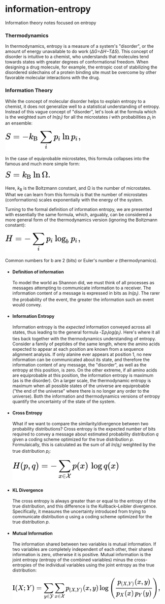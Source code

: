 # information-entropy
Information theory notes focused on entropy

### Thermodynamics
In thermodynamics, entropy is a measure of a system's "disorder", or the amount of energy unavailable to do work (*ΔG=ΔH−TΔS*). This concept of disorder is intuitive to a chemist, who understands that molecules tend towards states with greater degrees of conformational freedom. When designing a drug molecule, for example, the entropic cost of stabilizing the disordered sidechains of a protein binding site must be overcome by other favorable molecular interactions with the drug.

### Information Theory
While the concept of molecular disorder helps to explain entropy to a chemist, it does not generalize well to a statistical understanding of entropy. Instead of this vague concept of "disorder", let's look at the formula which is the weighted sum of *ln(p<sub>i</sub>)* for all the microstates *i* with probabilities *p<sub>i</sub>* in an ensemble:

![entropy_thermodynamics](entropy_thermodynamics.svg)

In the case of equiprobable microstates, this formula collapses into the famous and much more simple form:

![entropy_boltzmann](entropy_boltzmann.svg)

Here, *k*<sub>B</sub> is the Boltzmann constant, and Ω is the number of microstates. What we can learn from this formula is that the number of microstates (conformations) scales exponentially with the energy of the system.

Turning to the formal definition of information entropy, we are presented with essentially the same formula, which, arguably, can be considered a more general form of the thermodynamics version (ignoring the Boltzmann constant):

![entropy_information](entropy_information.svg)

Common numbers for b are 2 (bits) or Euler's number *e* (thermodynamics).

- #### Definition of information
  To model the world as Shannon did, we must think of all processes as messages attempting to communicate information to a receiver. The information content of a message is expressed in bits as *ln(p<sub>i</sub>)*. The rarer the probability of the event, the greater the information such an event would convey.
 
- #### Information Entropy
  Information entropy is the *expected* information conveyed across all states, thus leading to the general formula -Σ*p<sub>i</sub>log(p<sub>i</sub>)*. Here's where it all ties back together with the thermodynamics understanding of entropy. Consider a family of peptides of the same length, where the amino acids expected to appear at each position are known from a sequence alignment analysis. If only alanine ever appears at position 1, no new information can be communicated about its state, and therefore the information content of any message, the "disorder", as well as the entropy at this position, is zero. On the other extreme, if all amino acids are equiprobable at this position, the information entropy is maximum (as is the disorder). On a larger scale, the thermodynamic entropy is maximum when all possible states of the universe are equiprobable ("the end of the universe" where there is no longer any order to the universe). Both the information and thermodynamics versions of entropy quantify the uncertainty of the state of the system.

- #### Cross Entropy
  What if we want to compare the similarity/divergence between two probability distributions? Cross entropy is the expected number of bits required to convey a message about estimated probability distribution *q* given a coding scheme optimized for the true distribution *p*. Formulaically, this is calculated as the sum of all *ln(q<sub>i</sub>)* weighted by the true distribution *p<sub>i</sub>*:
  
  ![cross_entropy](cross_entropy.svg)
  
- #### KL Divergence
  The cross entropy is always greater than or equal to the entropy of the true distribution, and this difference is the Kullback–Leibler divergence. Specifically, it measures the uncertainty introduced from trying to communicate distribution *q* using a coding scheme optimized for the true distribution *p*.

- #### Mutual Information
  The information shared between two variables is mutual information. If two variables are completely independent of each other, their shared information is zero, otherwise it is positive. Mutual information is the joint entropy (entropy of the combined variables) minus the cross-entropies of the individual variables using the joint entropy as the true distribution:
  
  ![mutual_information](mutual_information.svg)
